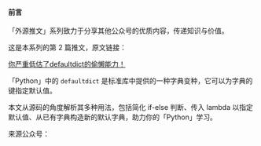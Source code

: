 #### 前言

「外源推文」系列致力于分享其他公众号的优质内容，传递知识与价值。

这是本系列的第 2 篇推文，原文链接：

[你严重低估了defaultdict的偷懒能力！](http://mp.weixin.qq.com/s?__biz=MzU0NDc3MjM4Ng==&mid=2247491420&idx=1&sn=88dd13c6e33dae244a978b05b2babc15&chksm=fb764711cc01ce077bc84e739665640aaff3f5585ec647bb58b88b5808b2d1888116bd450629&scene=21#wechat_redirect)

「Python」中的 `defaultdict` 是标准库中提供的一种字典变种，它可以为字典的键指定默认值。

本文从源码的角度解析其多种用法，包括简化 if-else 判断、传入 lambda 以指定默认值、从已有字典构造新的默认字典，助力你的「Python」学习。

来源公众号：